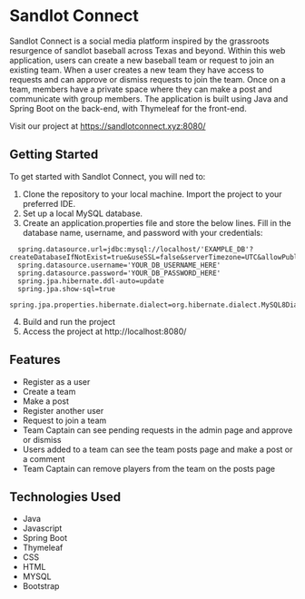 # Sandlot Connect
Sandlot Connect is a social media platform inspired by the grassroots resurgence of sandlot baseball across Texas and beyond. 
Within this web application, users can create a new baseball team or request to join an existing team. 
When a user creates a new team they have access to requests and can approve or dismiss requests to join the team. 
Once on a team, members have a private space where they can make a post and communicate with group members. 
The application is built using Java and Spring Boot on the back-end, with Thymeleaf for the front-end.

Visit our project at https://sandlotconnect.xyz:8080/

## Getting Started

To get started with Sandlot Connect, you will ned to:
1. Clone the repository to your local machine. Import the project to your preferred IDE. 
2. Set up a local MySQL database. 
3. Create an application.properties file and store the below lines. Fill in the database name, username, and password with your credentials: 
```
  spring.datasource.url=jdbc:mysql://localhost/'EXAMPLE_DB'?createDatabaseIfNotExist=true&useSSL=false&serverTimezone=UTC&allowPublicKeyRetrieval=true
  spring.datasource.username='YOUR_DB_USERNAME_HERE'
  spring.datasource.password='YOUR_DB_PASSWORD_HERE'
  spring.jpa.hibernate.ddl-auto=update
  spring.jpa.show-sql=true
  spring.jpa.properties.hibernate.dialect=org.hibernate.dialect.MySQL8Dialect
```
4. Build and run the project
5. Access the project at http://localhost:8080/

## Features
- Register as a user
- Create a team
- Make a post
- Register another user
- Request to join a team
- Team Captain can see pending requests in the admin page and approve or dismiss
- Users added to a team can see the team posts page and make a post or a comment
- Team Captain can remove players from the team on the posts page

## Technologies Used
- Java
- Javascript
- Spring Boot
- Thymeleaf
- CSS
- HTML
- MYSQL
- Bootstrap
